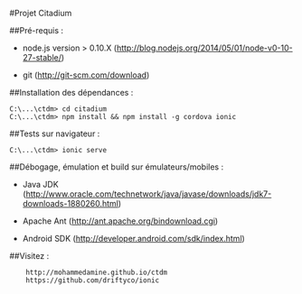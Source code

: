 #Projet Citadium  

##Pré-requis :

- node.js version > 0.10.X (http://blog.nodejs.org/2014/05/01/node-v0-10-27-stable/)  

- git (http://git-scm.com/download)  


##Installation des dépendances :  

```
C:\...\ctdm> cd citadium  
C:\...\ctdm> npm install && npm install -g cordova ionic  

```  


##Tests sur navigateur :  

```
C:\...\ctdm> ionic serve  
```  


##Débogage, émulation et build sur émulateurs/mobiles : 

- Java JDK (http://www.oracle.com/technetwork/java/javase/downloads/jdk7-downloads-1880260.html)  

- Apache Ant (http://ant.apache.org/bindownload.cgi)  

- Android SDK (http://developer.android.com/sdk/index.html)  



##Visitez : 
        
        http://mohammedamine.github.io/ctdm  
        https://github.com/driftyco/ionic
